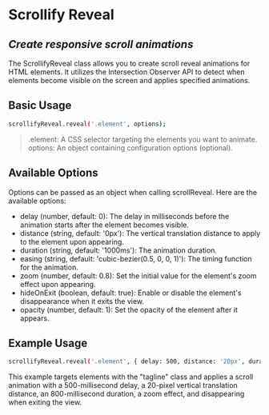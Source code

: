 # Scrollify Reveal
## _Create responsive scroll animations_

The ScrollifyReveal class allows you to create scroll reveal animations for HTML elements. It utilizes the Intersection Observer API to detect when elements become visible on the screen and applies specified animations.

## Basic Usage

```sh
scrollifyReveal.reveal('.element', options);
```
>    .element: A CSS selector targeting the elements you want to animate.
options: An object containing configuration options (optional).

## Available Options

Options can be passed as an object when calling scrollReveal. Here are the available options:

- delay (number, default: 0): The delay in milliseconds before the animation starts after the element becomes visible.
- distance (string, default: '0px'): The vertical translation distance to apply to the element upon appearing.
- duration (string, default: '1000ms'): The animation duration.
- easing (string, default: 'cubic-bezier(0.5, 0, 0, 1)'): The timing function for the animation.
- zoom (number, default: 0.8): Set the initial value for the element's zoom effect upon appearing.
- hideOnExit (boolean, default: true): Enable or disable the element's disappearance when it exits the view.
- opacity (number, default: 1): Set the opacity of the element after it appears.

## Example Usage

```sh
scrollifyReveal.reveal('.element', { delay: 500, distance: '20px', duration: '800ms', zoom: true, hideOnExit: true, opacity: 1});
```

This example targets elements with the "tagline" class and applies a scroll animation with a 500-millisecond delay, a 20-pixel vertical translation distance, an 800-millisecond duration, a zoom effect, and disappearing when exiting the view.
